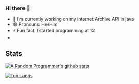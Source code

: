 ### Hi there 👋

- 🔭 I’m currently working on my Internet Archive API in java
- 😄 Pronouns: He/Him
- ⚡ Fun fact: I started programming at 12
- 

 ## Stats 
 [![A Random Programmer's github stats](https://github-readme-stats.vercel.app/api/?username=ARandom_Programmer&show_icons=true&title_color=fff&icon_color=fff&text_color=fff&bg_color=151515layout=compact)](https://github.com/anuraghazra/github-readme-stats)
 
 [![Top Langs](https://github-readme-stats.vercel.app/api/top-langs/?username=ARandom-Programmer&count_private=true&show_icons=true&title_color=fff&icon_color=fff&text_color=fff&bg_color=151515layout=compact)](https://github.com/anuraghazra/github-readme-stats)
